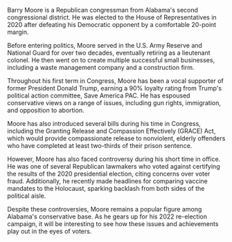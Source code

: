 Barry Moore is a Republican congressman from Alabama's second congressional district. He was elected to the House of Representatives in 2020 after defeating his Democratic opponent by a comfortable 20-point margin.

Before entering politics, Moore served in the U.S. Army Reserve and National Guard for over two decades, eventually retiring as a lieutenant colonel. He then went on to create multiple successful small businesses, including a waste management company and a construction firm.

Throughout his first term in Congress, Moore has been a vocal supporter of former President Donald Trump, earning a 90% loyalty rating from Trump's political action committee, Save America PAC. He has espoused conservative views on a range of issues, including gun rights, immigration, and opposition to abortion.

Moore has also introduced several bills during his time in Congress, including the Granting Release and Compassion Effectively (GRACE) Act, which would provide compassionate release to nonviolent, elderly offenders who have completed at least two-thirds of their prison sentence.

However, Moore has also faced controversy during his short time in office. He was one of several Republican lawmakers who voted against certifying the results of the 2020 presidential election, citing concerns over voter fraud. Additionally, he recently made headlines for comparing vaccine mandates to the Holocaust, sparking backlash from both sides of the political aisle.

Despite these controversies, Moore remains a popular figure among Alabama's conservative base. As he gears up for his 2022 re-election campaign, it will be interesting to see how these issues and achievements play out in the eyes of voters.

